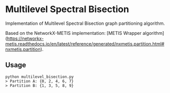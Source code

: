 # Multilevel Spectral Bisection

Implementation of Multilevel Spectral Bisection graph partitioning algorithm.

Based on the NetworkX-METIS implementation: [METIS Wrapper algorithm]
(https://networkx-metis.readthedocs.io/en/latest/reference/generated/nxmetis.partition.html#nxmetis.partition).

## Usage
```
python multilevel_bisection.py
> Partition A: {0, 2, 4, 6, 7}
> Partition B: {1, 3, 5, 8, 9}
```
